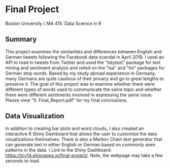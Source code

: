 # Final Project
Boston University \\ 
MA 415: Data Science in R

## Summary
This project examines the similarities and differences between English and German tweets following the Facebook data scandal in April 2018. I used an API to read in tweets from Twitter and used the "tidytext" package for text mining and sentiment analysis and relied on the "lsa" and "tm" packages for German stop words. Based by my study abroad experience in Germany, many Germans are quite cautious of their privacy and go to great lengths to preserve it. The goal of this project was to examine whether there were different types of words used to communicate the same topic and whether there were different sentiments involved in expressing the same issue. Please view "5. Final_Report.pdf" for my final conclusions.

## Data Visualization
In addition to creating bar plots and word clouds, I also created an interactive R Shiny Dashboard that allows the user to customize the data visualizations themselves. There is also a Markov Chain text generator that can generate text in either English or German based on commonly seen patterns in the data. \\ 
Link to the Shiny Dashboard: https://tcv14.shinyapps.io/final-project/. Note, the webpage may take a few seconds to load.